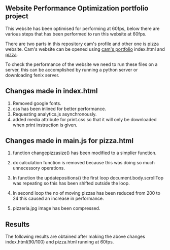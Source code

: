 ## Website Performance Optimization portfolio project

This website has been optimised for performing at 60fps, below there are various steps that has been performed to run this website at 60fps.

There are two parts in this repository cam's profile and other one is pizza website. Cam's website can be opened using [cam's portfolio](index.html) index.html and [pizza](views/pizza.html).


To check the performance of the website we need to run these files on a server, this can be accomplished by running a python server or downloading fenix server.

## Changes made in index.html
1. Removed google fonts.
2. css has been inlined for better performance.
3. Requesting analytics.js asynchronously.
4. added media attribute for print.css so that it will only be downloaded when print instruction is given.

## Changes made in main.js for pizza.html
1. function changepizzasize() has been modified to a simplier function.

2. dx calculation function is removed because this was doing so much unnecessory operations.

3. In function the updatepositions() the first loop document.body.scrollTop was repeating so this has been shifted outside the loop.
4. In second loop the no of moving pizzas has been reduced from 200 to 24 this caused an increase in performance.
3. pizzeria.jpg image has been compressed.

## Results
The following results are obtained after making the above changes index.html(90/100) and pizza.html running at 60fps.
